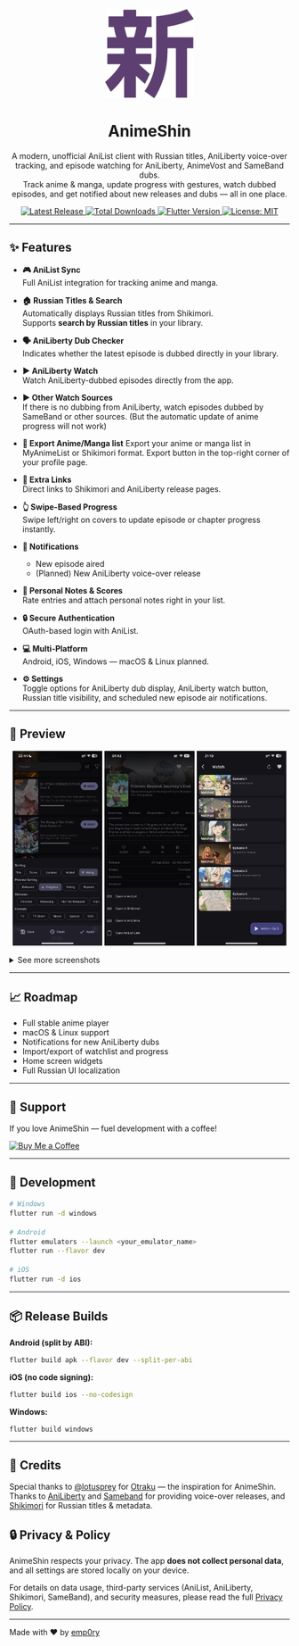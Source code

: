 <p align="center">
  <img src="https://github.com/emp0ry/AnimeShin/blob/main/assets/icons/about.png?raw=true" width="160" alt="AnimeShin Logo">
</p>

<h1 align="center">AnimeShin</h1>
<p align="center">
  A modern, unofficial AniList client with Russian titles, AniLiberty voice-over tracking, and episode watching for AniLiberty, AnimeVost and SameBand dubs.
  <br>
  Track anime & manga, update progress with gestures, watch dubbed episodes, and get notified about new releases and dubs — all in one place.
</p>

<p align="center">
  <a href="https://github.com/emp0ry/AnimeShin/releases/latest">
    <img src="https://img.shields.io/github/v/release/emp0ry/AnimeShin?logo=github&color=5865F2" alt="Latest Release">
  </a>
  <a href="https://img.shields.io/github/downloads/emp0ry/AnimeShin/total?color=ff6d00&label=Total%20Downloads">
    <img src="https://img.shields.io/github/downloads/emp0ry/AnimeShin/total?color=ff6d00&label=Total%20Downloads" alt="Total Downloads">
  </a>
  <a href="https://flutter.dev">
    <img src="https://img.shields.io/badge/Flutter-3.0%2B-44D1FD?logo=flutter" alt="Flutter Version">
  </a>
  <a href="LICENSE">
    <img src="https://img.shields.io/github/license/emp0ry/AnimeShin?color=00C853" alt="License: MIT">
  </a>
</p>

---

## ✨ Features

- **🎮 AniList Sync**  
  Full AniList integration for tracking anime and manga.

- **🏠 Russian Titles & Search**  
  Automatically displays Russian titles from Shikimori.  
  Supports **search by Russian titles** in your library.

- **🗣 AniLiberty Dub Checker**  
  Indicates whether the latest episode is dubbed directly in your library.

- **▶️ AniLiberty Watch**  
  Watch AniLiberty-dubbed episodes directly from the app.

- **▶️ Other Watch Sources**  
  If there is no dubbing from AniLiberty, watch episodes dubbed by SameBand or other sources.
  (But the automatic update of anime progress will not work)

- **📁 Export Anime/Manga list**
  Export your anime or manga list in MyAnimeList or Shikimori format.
  Export button in the top-right corner of your profile page.

- **🔗 Extra Links**  
  Direct links to Shikimori and AniLiberty release pages.

- **👆 Swipe-Based Progress**  
  Swipe left/right on covers to update episode or chapter progress instantly.

- **🔔 Notifications**  
  - New episode aired  
  - (Planned) New AniLiberty voice-over release

- **📝 Personal Notes & Scores**  
  Rate entries and attach personal notes right in your list.

- **🔒 Secure Authentication**  
  OAuth-based login with AniList.

- **💻 Multi-Platform**  
  Android, iOS, Windows — macOS & Linux planned.

- **⚙️ Settings**  
  Toggle options for AniLiberty dub display, AniLiberty watch button, Russian title visibility, and scheduled new episode air notifications.

---

## 📸 Preview

<p align="center">
  <img src="https://github.com/emp0ry/AnimeShin/blob/main/assets/screenshots/1.PNG?raw=true" width="32%">
  <img src="https://github.com/emp0ry/AnimeShin/blob/main/assets/screenshots/2.PNG?raw=true" width="32%">
  <img src="https://github.com/emp0ry/AnimeShin/blob/main/assets/screenshots/3.PNG?raw=true" width="32%">
</p>

<details>
  <summary>See more screenshots</summary>
  <p align="center">
    <img src="https://github.com/emp0ry/AnimeShin/blob/main/assets/screenshots/4.PNG?raw=true" width="32%">
    <img src="https://github.com/emp0ry/AnimeShin/blob/main/assets/screenshots/5.PNG?raw=true" width="32%">
    <img src="https://github.com/emp0ry/AnimeShin/blob/main/assets/screenshots/6.PNG?raw=true" width="32%">
  </p>
  <p align="center">
    <img src="https://github.com/emp0ry/AnimeShin/blob/main/assets/screenshots/7.PNG?raw=true" width="48%">
    <img src="https://github.com/emp0ry/AnimeShin/blob/main/assets/screenshots/8.PNG?raw=true" width="48%">
  </p>
</details>

---

## 📈 Roadmap

- Full stable anime player  
- macOS & Linux support  
- Notifications for new AniLiberty dubs  
- Import/export of watchlist and progress  
- Home screen widgets  
- Full Russian UI localization  

---

## 💖 Support

If you love AnimeShin — fuel development with a coffee!  

[![Buy Me a Coffee](https://www.buymeacoffee.com/assets/img/custom_images/orange_img.png)](https://www.buymeacoffee.com/emp0ry)  

---

## 🧪 Development

```bash
# Windows
flutter run -d windows

# Android
flutter emulators --launch <your_emulator_name>
flutter run --flavor dev

# iOS
flutter run -d ios
```

---

## 📦 Release Builds

**Android (split by ABI):**

```bash
flutter build apk --flavor dev --split-per-abi
```

**iOS (no code signing):**

```bash
flutter build ios --no-codesign
```

**Windows:**

```bash
flutter build windows
```

---

## 🙏 Credits

Special thanks to [@lotusprey](https://github.com/lotusprey) for [Otraku](https://github.com/lotusprey/otraku) — the inspiration for AnimeShin.  
Thanks to [AniLiberty](https://anilibria.top/) and [Sameband](https://sameband.studio/) for providing voice-over releases,
and [Shikimori](https://shikimori.one/) for Russian titles & metadata.

## 🔒 Privacy & Policy

AnimeShin respects your privacy. The app **does not collect personal data**, and all settings are stored locally on your device.  

For details on data usage, third-party services (AniList, AniLiberty, Shikimori, SameBand), and security measures, please read the full [Privacy Policy](PRIVACY_POLICY.md).

---

Made with ❤️ by [emp0ry](https://github.com/emp0ry)